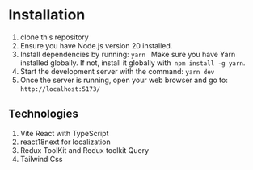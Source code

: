 # Installation

1. clone this repository
2. Ensure you have Node.js version 20 installed.
3. Install dependencies by running: `yarn ` Make sure you have Yarn installed globally. If not, install it globally with` npm install -g yarn`.
4. Start the development server with the command: `yarn dev`
5. Once the server is running, open your web browser and go to: `http://localhost:5173/`

## Technologies

1. Vite React with TypeScript
2. react18next for localization
3. Redux ToolKit and Redux toolkit Query
4. Tailwind Css
